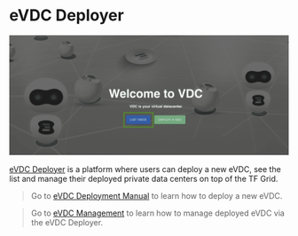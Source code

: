 # eVDC Deployer

![](img/deployer.png)

[eVDC Deployer](https://vdc.testnet.grid.tf) is a platform where users can deploy a new eVDC, see the list and manage their deployed private data centers on top of the TF Grid.

> Go to [eVDC Deployment Manual](evdc_deploy) to learn how to deploy a new eVDC.

> Go to [eVDC Management](evdc_manage) to learn how to manage deployed eVDC via the eVDC Deployer. 
